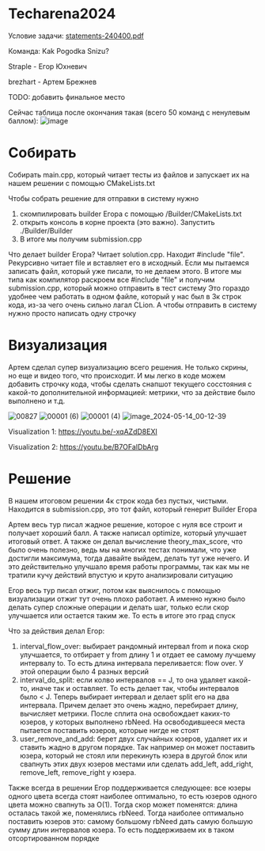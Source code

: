 # Techarena2024

Условие задачи:
[statements-240400.pdf](https://github.com/Straple/Techarena2024/files/15334768/statements-240400.pdf)

Команда: Kak Pogodka Snizu?

Straple - Егор Юхневич

brezhart - Артем Брежнев

TODO: добавить финальное место

Сейчас таблица после окончания такая (всего 50 команд с ненулевым баллом):
![image](https://github.com/Straple/Techarena2024/assets/54230867/7b4541fa-8328-4145-b16d-b66ee9ccf8c3)

# Собирать
Собирать main.cpp, который читает тесты из файлов и запускает их на нашем решении с помощью CMakeLists.txt

Чтобы собрать решение для отправки в систему нужно
1) скомпилировать builder Егора с помощью /Builder/CMakeLists.txt
2) открыть консоль в корне проекта (это важно). Запустить ./Builder/Builder
3) В итоге мы получим submission.cpp

Что делает builder Егора? Читает solution.cpp. Находит #include "file". Рекурсивно читает file и вставляет его в исходный. Если мы пытаемся записать файл, который уже писали, то не делаем этого. В итоге мы типа как компилятор раскроем все #include "file" и получим submission.cpp, который можно отправить в тест систему
Это гораздо удобнее чем работать в одном файле, который у нас был в 3к строк кода, из-за чего очень сильно лагал CLion. А чтобы отправить в систему нужно просто написать одну строчку

# Визуализация

Артем сделал супер визуализацию всего решения. Не только скрины, но еще и видео того, что происходит. И мы легко в коде можем добавить строчку кода, чтобы сделать снапшот текущего сосстояния с какой-то дополнительной информацией: метрики, что за действие было выполнено и т.д.

![00827](https://github.com/Straple/Techarena2024/assets/54230867/768bbae7-6b17-469d-b93a-a61b2ed8c203)
![00001 (6)](https://github.com/Straple/Techarena2024/assets/54230867/8e6acb6d-b5ec-4bdb-ae89-a3eb37e93681)
![00001 (4)](https://github.com/Straple/Techarena2024/assets/54230867/68fe9684-eca0-432c-8587-f1164291b9a6)
![image_2024-05-14_00-12-39](https://github.com/Straple/Techarena2024/assets/54230867/d3c8f968-2bf4-4293-9eec-f378dc436108)

Visualization 1: https://youtu.be/-xqAZdD8EXI

Visualization 2: https://youtu.be/B7OFaIDbArg

# Решение

В нашем итоговом решении 4к строк кода без пустых, чистыми. Находится в submission.cpp, это тот файл, который генерит Builder Егора

Артем весь тур писал жадное решение, которое с нуля все строит и получает хороший балл. А также написал optimize, который улучшает итоговый ответ. А также он делал вычисление theory_max_score, что было очень полезно, ведь мы на многих тестах понимали, что уже достигли максимума, тогда давайте выйдем, делать тут уже нечего. И это действительно улучшало время работы программы, так как мы не тратили кучу действий впустую и круто анализировали ситуацию

Егор весь тур писал отжиг, потом как выяснилось с помощью визуализации отжиг тут очень плохо работает. А именно нужно было делать супер сложные операции и делать шаг, только если скор улучшается или остается таким же. То есть в итоге это град спуск

Что за действия делал Егор:
1) interval_flow_over: выбирает рандомный интервал from и пока скор улучшается, то отбирает у from длину 1 и отдает ее самому лучшему интервалу to. То есть длина интервала переливается: flow over. У этой операции было 4 разных версий
2) interval_do_split: если колво интервалов == J, то она удаляет какой-то, иначе так и оставляет. То есть делает так, чтобы интервалов было < J. Теперь выбирает интервал и делает split его на два интервала. Причем делает это очень жадно, перебирает длину, вычисляет метрики. После сплита она освобождает каких-то юзеров, у которых выполнено rbNeed. На освободившееся места пытается поставить юзеров, которые нигде не стоят
3) user_remove_and_add: берет двух случайных юзеров, удаляет их и ставить жадно в другом порядке. Так например он может поставить юзера, который не стоял или перекинуть юзера в другой блок или свапнуть этих двух юзеров местами или сделать add_left, add_right, remove_left, remove_right у юзера.

Также всегда в решении Егор поддерживается следующее: все юзеры одного цвета всегда стоят наиболее оптимально, то есть юзеров одного цвета можно свапнуть за O(1). Тогда скор может поменятся: длина осталась такой же, поменялись rbNeed. Тогда наиболее оптимально поставить юзеров это: самому большому rbNeed дать самую большую сумму длин интервалов юзера. То есть поддерживаем их в таком отсортированном порядке
